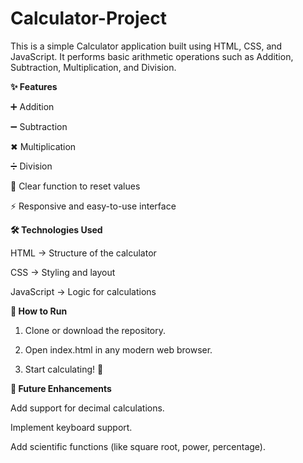 # Calculator-Project
This is a simple Calculator application built using HTML, CSS, and JavaScript. It performs basic arithmetic operations such as Addition, Subtraction, Multiplication, and Division.

**✨ Features**

➕ Addition

➖ Subtraction

✖ Multiplication

➗ Division

🧹 Clear function to reset values

⚡ Responsive and easy-to-use interface

**🛠 Technologies Used**

HTML → Structure of the calculator

CSS → Styling and layout

JavaScript → Logic for calculations

**🚀 How to Run**

1. Clone or download the repository.
   
2. Open index.html in any modern web browser.
   
3. Start calculating! 🎉

**📌 Future Enhancements**

Add support for decimal calculations.

Implement keyboard support.

Add scientific functions (like square root, power, percentage).
